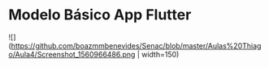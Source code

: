 # Modelo Básico App Flutter

![](https://github.com/boazmmbenevides/Senac/blob/master/Aulas%20Thiago/Aula4/Screenshot_1560966486.png | width=150)
